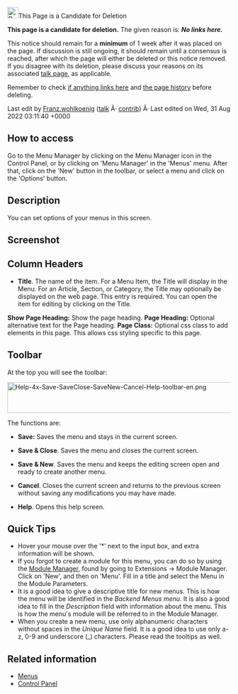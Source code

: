 <!-- Help4.x:Menus_Menu_Manager_Options -->

<img
src="https://docs.joomla.org/images/thumb/c/ca/Delete-icon.png/25px-Delete-icon.png"
decoding="async"
srcset="https://docs.joomla.org/images/thumb/c/ca/Delete-icon.png/38px-Delete-icon.png 1.5x, https://docs.joomla.org/images/thumb/c/ca/Delete-icon.png/50px-Delete-icon.png 2x"
data-file-width="100" data-file-height="100" width="25" height="25"
alt="Delete-icon.png" />This Page is a Candidate for Deletion

**This page is a candidate for deletion.** The given reason is: ***No
links here.***

<span class="panel radius"> This notice should remain for a **minimum**
of 1 week after it was placed on the page. If discussion is still
ongoing, it should remain until a consensus is reached, after which the
page will either be deleted or this notice removed. If you disagree with
its deletion, please discuss your reasons on its associated <a
href="https://docs.joomla.org/index.php?title=Help4.x_talk:Menus_Menu_Manager_Options&amp;action=edit&amp;redlink=1"
class="new"
title="Help4.x talk:Menus Menu Manager Options (page does not exist)">talk
page</a>, as applicable.</span>

Remember to check [if anything links
here](https://docs.joomla.org/Special:WhatLinksHere/Help4.x:Menus_Menu_Manager_Options "Special:WhatLinksHere/Help4.x:Menus Menu Manager Options")
and <a
href="https://docs.joomla.org//docs.joomla.org/index.php?title=Help4.x:Menus_Menu_Manager_Options&amp;action=history"
class="external text" target="_blank" rel="noreferrer noopener">the page
history</a> before deleting.

Last edit by
[Franz.wohlkoenig](https://docs.joomla.org/User:Franz.wohlkoenig "User:Franz.wohlkoenig")
([talk](https://docs.joomla.org/User_talk:Franz.wohlkoenig "User talk:Franz.wohlkoenig")
Â·
[contrib](https://docs.joomla.org/Special:Contributions/Franz.wohlkoenig "Special:Contributions/Franz.wohlkoenig"))
Â· Last edited on Wed, 31 Aug 2022 03:11:40 +0000

## How to access

Go to the Menu Manager by clicking on the Menu Manager icon in the
Control Panel, or by clicking on 'Menu Manager' in the 'Menus' menu.
After that, click on the 'New' button in the toolbar, or select a menu
and click on the 'Options' button.

## Description

You can set options of your menus in this screen.

## Screenshot

## Column Headers

- **Title**. The name of the item. For a Menu Item, the Title will
  display in the Menu. For an Article, Section, or Category, the Title
  may optionally be displayed on the web page. This entry is required.
  You can open the item for editing by clicking on the Title.

**Show Page Heading:** Show the page heading. **Page Heading:** Optional
alternative text for the Page heading. **Page Class:** Optional css
class to add elements in this page. This allows css styling specific to
this page.

## Toolbar

At the top you will see the toolbar:

<img
src="https://docs.joomla.org/images/2/2a/Help-4x-Save-SaveClose-SaveNew-Cancel-Help-toolbar-en.png"
decoding="async" data-file-width="600" data-file-height="69" width="600"
height="69"
alt="Help-4x-Save-SaveClose-SaveNew-Cancel-Help-toolbar-en.png" />

The functions are:

- **Save:** Saves the menu and stays in the current screen.

<!-- -->

- **Save & Close**. Saves the menu and closes the current screen.

<!-- -->

- **Save & New**. Saves the menu and keeps the editing screen open and
  ready to create another menu.

<!-- -->

- **Cancel**. Closes the current screen and returns to the previous
  screen without saving any modifications you may have made.

<!-- -->

- **Help**. Opens this help screen.

## Quick Tips

- Hover your mouse over the '\*' next to the input box, and extra
  information will be shown.
- If you forgot to create a module for this menu, you can do so by using
  the
  <a href="https://docs.joomla.org/Help4.x:Extensions_Module_Manager"
  class="mw-redirect" title="Help4.x:Extensions Module Manager">Module
  Manager</a>, found by going to Extensions -\> Module Manager. Click on
  'New', and then on 'Menu'. Fill in a title and select the Menu in the
  Module Parameters.
- It is a good idea to give a descriptive title for new menus. This is
  how the menu will be identified in the *Backend Menus menu*. It is
  also a good idea to fill in the *Description* field with information
  about the menu. This is how the menu's module will be referred to in
  the Module Manager.
- When you create a new menu, use only alphanumeric characters without
  spaces in the *Unique Name* field. It is a good idea to use only a-z,
  0-9 and underscore (\_) characters. Please read the tooltips as well.

## Related information

- [Menus](https://docs.joomla.org/Help4.x:Menus "Special:MyLanguage/Help4.x:Menus")
- [Control
  Panel](https://docs.joomla.org/Help4.x:Site_Control_Panel "Special:MyLanguage/Help4.x:Site Control Panel")
